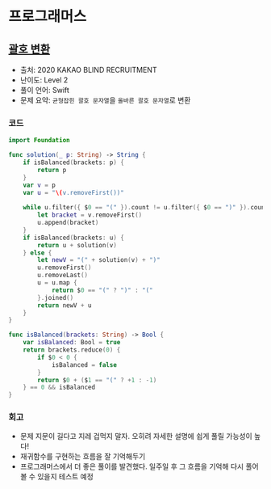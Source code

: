 # 프로그래머스

## [괄호 변환](https://programmers.co.kr/learn/courses/30/lessons/60058)

* 출처: 2020 KAKAO BLIND RECRUITMENT
* 난이도: Level 2
* 풀이 언어: Swift
* 문제 요약: `균형잡힌 괄호 문자열`을 `올바른 괄호 문자열`로 변환

### 코드

```swift
import Foundation

func solution(_ p: String) -> String {
    if isBalanced(brackets: p) {
        return p
    }
    var v = p
    var u = "\(v.removeFirst())"
    
    while u.filter({ $0 == "(" }).count != u.filter({ $0 == ")" }).count {
        let bracket = v.removeFirst()
        u.append(bracket)
    }
    if isBalanced(brackets: u) {
        return u + solution(v)
    } else {
        let newV = "(" + solution(v) + ")"
        u.removeFirst()
        u.removeLast()
        u = u.map {
            return $0 == "(" ? ")" : "("
        }.joined()
        return newV + u
    }
}

func isBalanced(brackets: String) -> Bool {
    var isBalanced: Bool = true
    return brackets.reduce(0) {
        if $0 < 0 {
            isBalanced = false
        }
        return $0 + ($1 == "(" ? +1 : -1)
    } == 0 && isBalanced
}
```

### 회고

- 문제 지문이 길다고 지레 겁먹지 말자. 오히려 자세한 설명에 쉽게 풀릴 가능성이 높다!
- 재귀함수를 구현하는 흐름을 잘 기억해두기
- 프로그래머스에서 더 좋은 풀이를 발견했다. 일주일 후 그 흐름을 기억해 다시 풀어볼 수 있을지 테스트 예정
